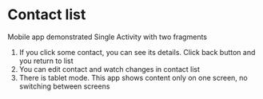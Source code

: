 # Contact list
Mobile app demonstrated Single Activity with two fragments

1. If you click some contact, you can see its details. Click back button and you return to list
2. You can edit contact and watch changes in contact list
3. There is tablet mode. This app shows content only on one screen, no switching between screens
